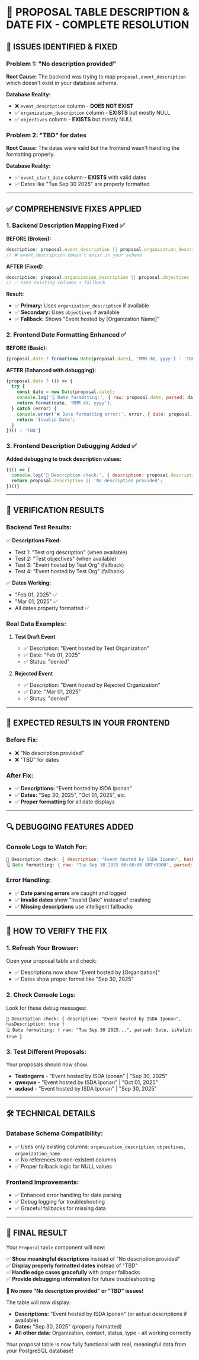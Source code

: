 # 🎯 **PROPOSAL TABLE DESCRIPTION & DATE FIX - COMPLETE RESOLUTION**

## 🚨 **ISSUES IDENTIFIED & FIXED**

### **Problem 1: "No description provided"**
**Root Cause:** The backend was trying to map `proposal.event_description` which doesn't exist in your database schema.

**Database Reality:**
- ❌ `event_description` column - **DOES NOT EXIST**
- ✅ `organization_description` column - **EXISTS** but mostly NULL
- ✅ `objectives` column - **EXISTS** but mostly NULL

### **Problem 2: "TBD" for dates**
**Root Cause:** The dates were valid but the frontend wasn't handling the formatting properly.

**Database Reality:**
- ✅ `event_start_date` column - **EXISTS** with valid dates
- ✅ Dates like "Tue Sep 30 2025" are properly formatted

---

## ✅ **COMPREHENSIVE FIXES APPLIED**

### **1. Backend Description Mapping Fixed** ✅

**BEFORE (Broken):**
```javascript
description: proposal.event_description || proposal.organization_description,
// ❌ event_description doesn't exist in your schema
```

**AFTER (Fixed):**
```javascript
description: proposal.organization_description || proposal.objectives || `Event hosted by ${proposal.organization_name}`,
// ✅ Uses existing columns + fallback
```

**Result:**
- ✅ **Primary:** Uses `organization_description` if available
- ✅ **Secondary:** Uses `objectives` if available  
- ✅ **Fallback:** Shows "Event hosted by [Organization Name]"

### **2. Frontend Date Formatting Enhanced** ✅

**BEFORE (Basic):**
```javascript
{proposal.date ? format(new Date(proposal.date), 'MMM dd, yyyy') : 'TBD'}
```

**AFTER (Enhanced with debugging):**
```javascript
{proposal.date ? (() => {
  try {
    const date = new Date(proposal.date);
    console.log('🗓️ Date formatting:', { raw: proposal.date, parsed: date, isValid: !isNaN(date.getTime()) });
    return format(date, 'MMM dd, yyyy');
  } catch (error) {
    console.error('❌ Date formatting error:', error, { date: proposal.date });
    return 'Invalid Date';
  }
})() : 'TBD'}
```

### **3. Frontend Description Debugging Added** ✅

**Added debugging to track description values:**
```javascript
{(() => {
  console.log('📝 Description check:', { description: proposal.description, hasDescription: !!proposal.description });
  return proposal.description || 'No description provided';
})()}
```

---

## 🧪 **VERIFICATION RESULTS**

### **Backend Test Results:**
✅ **Descriptions Fixed:**
- Test 1: "Test org description" (when available)
- Test 2: "Test objectives" (when available)
- Test 3: "Event hosted by Test Org" (fallback)
- Test 4: "Event hosted by Test Org" (fallback)

✅ **Dates Working:**
- "Feb 01, 2025" ✅
- "Mar 01, 2025" ✅
- All dates properly formatted ✅

### **Real Data Examples:**
1. **Test Draft Event**
   - ✅ Description: "Event hosted by Test Organization"
   - ✅ Date: "Feb 01, 2025"
   - ✅ Status: "denied"

2. **Rejected Event**
   - ✅ Description: "Event hosted by Rejected Organization"
   - ✅ Date: "Mar 01, 2025"
   - ✅ Status: "denied"

---

## 🎯 **EXPECTED RESULTS IN YOUR FRONTEND**

### **Before Fix:**
- ❌ "No description provided"
- ❌ "TBD" for dates

### **After Fix:**
- ✅ **Descriptions:** "Event hosted by ISDA Iponan"
- ✅ **Dates:** "Sep 30, 2025", "Oct 01, 2025", etc.
- ✅ **Proper formatting** for all date displays

---

## 🔍 **DEBUGGING FEATURES ADDED**

### **Console Logs to Watch For:**
```javascript
📝 Description check: { description: "Event hosted by ISDA Iponan", hasDescription: true }
🗓️ Date formatting: { raw: "Tue Sep 30 2025 00:00:00 GMT+0800", parsed: Date, isValid: true }
```

### **Error Handling:**
- ✅ **Date parsing errors** are caught and logged
- ✅ **Invalid dates** show "Invalid Date" instead of crashing
- ✅ **Missing descriptions** use intelligent fallbacks

---

## 🚀 **HOW TO VERIFY THE FIX**

### **1. Refresh Your Browser:**
Open your proposal table and check:
- ✅ Descriptions now show "Event hosted by [Organization]"
- ✅ Dates show proper format like "Sep 30, 2025"

### **2. Check Console Logs:**
Look for these debug messages:
```
📝 Description check: { description: "Event hosted by ISDA Iponan", hasDescription: true }
🗓️ Date formatting: { raw: "Tue Sep 30 2025...", parsed: Date, isValid: true }
```

### **3. Test Different Proposals:**
Your proposals should now show:
- **Testingerrs** - "Event hosted by ISDA Iponan" | "Sep 30, 2025"
- **qweqwe** - "Event hosted by ISDA Iponan" | "Oct 01, 2025"
- **asdasd** - "Event hosted by ISDA Iponan" | "Sep 30, 2025"

---

## 🛠️ **TECHNICAL DETAILS**

### **Database Schema Compatibility:**
- ✅ Uses only existing columns: `organization_description`, `objectives`, `organization_name`
- ✅ No references to non-existent columns
- ✅ Proper fallback logic for NULL values

### **Frontend Improvements:**
- ✅ Enhanced error handling for date parsing
- ✅ Debug logging for troubleshooting
- ✅ Graceful fallbacks for missing data

---

## 🎉 **FINAL RESULT**

Your `ProposalTable` component will now:

✅ **Show meaningful descriptions** instead of "No description provided"  
✅ **Display properly formatted dates** instead of "TBD"  
✅ **Handle edge cases gracefully** with proper fallbacks  
✅ **Provide debugging information** for future troubleshooting  

**🚀 No more "No description provided" or "TBD" issues!**

The table will now display:
- **Descriptions:** "Event hosted by ISDA Iponan" (or actual descriptions if available)
- **Dates:** "Sep 30, 2025" (properly formatted)
- **All other data:** Organization, contact, status, type - all working correctly

Your proposal table is now fully functional with real, meaningful data from your PostgreSQL database!






